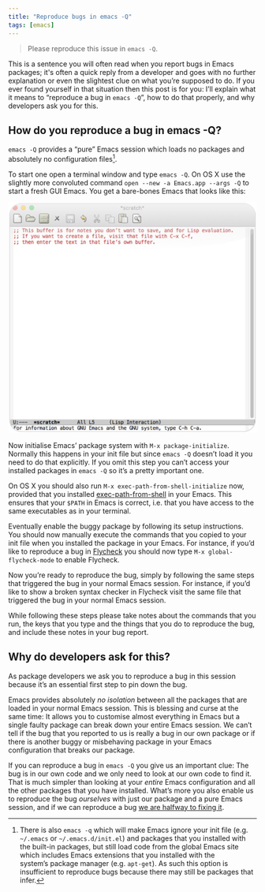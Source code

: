 ```yaml
---
title: "Reproduce bugs in emacs -Q"
tags: [emacs]
---
```


> Please reproduce this issue in `emacs -Q`.

This is a sentence you will often read when you report bugs in Emacs packages;
it's often a quick reply from a developer and goes with no further explanation
or even the slightest clue on what you’re supposed to do.  If you ever found
yourself in that situation then this post is for you: I’ll explain what it means
to “reproduce a bug in `emacs -Q`”, how to do that properly, and why developers
ask you for this.

<!--more-->

## How do you reproduce a bug in emacs -Q? ##

`emacs -Q` provides a “pure” Emacs session which loads no packages and
absolutely no configuration files[^fn-1].

To start one open a terminal window and type `emacs -Q`.  On OS X use the
slightly more convoluted command `open --new -a Emacs.app --args -Q` to start a
fresh GUI Emacs.  You get a bare-bones Emacs that looks like this:

![Bare-bones emacs -Q](../../images/emacs-Q.png)

Now initialise Emacs’ package system with `M-x package-initialize`.  Normally
this happens in your init file but since `emacs -Q` doesn’t load it you need to
do that explicitly.  If you omit this step you can’t access your installed
packages in `emacs -Q` so it’s a pretty important one.

On OS X you should also run `M-x exec-path-from-shell-initialize` now, provided
that you installed [exec-path-from-shell][] in your Emacs.  This ensures that
your `$PATH` in Emacs is correct, i.e. that you have access to the same
executables as in your terminal.

Eventually enable the buggy package by following its setup instructions. You
should now manually execute the commands that you copied to your init file when
you installed the package in your Emacs.  For instance, if you’d like to
reproduce a bug in [Flycheck][] you should now type `M-x global-flycheck-mode`
to enable Flycheck.

Now you’re ready to reproduce the bug, simply by following the same steps that
triggered the bug in your normal Emacs session.  For instance, if you’d like to
show a broken syntax checker in Flycheck visit the same file that triggered the
bug in your normal Emacs session.

While following these steps please take notes about the commands that you run,
the keys that you type and the things that you do to reproduce the bug, and
include these notes in your bug report.

## Why do developers ask for this? ##

As package developers we ask you to reproduce a bug in this session because
it’s an essential first step to pin down the bug.

Emacs provides absolutely *no isolation* between all the packages that are
loaded in your normal Emacs session.  This is blessing and curse at the same
time: It allows you to customise almost everything in Emacs but a single faulty
package can break down your entire Emacs session.  We can’t tell if the bug that
you reported to us is really a bug in our own package or if there is another
buggy or misbehaving package in your Emacs configuration that breaks our
package.

If you can reproduce a bug in `emacs -Q` you give us an important clue: The bug
is in our own code and we only need to look at our own code to find it.  That is
much simpler than looking at your *entire* Emacs configuration and all the other
packages that you have installed.  What’s more you also enable us to reproduce
the bug *ourselves* with just our package and a pure Emacs session, and if we
can reproduce a bug [we are halfway to fixing it][good-reports].

[good-reports]: http://geoff.greer.fm/2015/08/15/how-to-write-good-bug-reports/
[exec-path-from-shell]: https://github.com/purcell/exec-path-from-shell
[flycheck]: http://www.flycheck.org

[^fn-1]: There is also `emacs -q` which will make Emacs ignore your init file
    (e.g. `~/.emacs` or `~/.emacs.d/init.el`) and packages that you installed
    with the built-in packages, but still load code from the global Emacs site
    which includes Emacs extensions that you installed with the
    system’s package manager (e.g. `apt-get`).  As such this option is
    insufficient to reproduce bugs because there may still be packages that
    infer.
